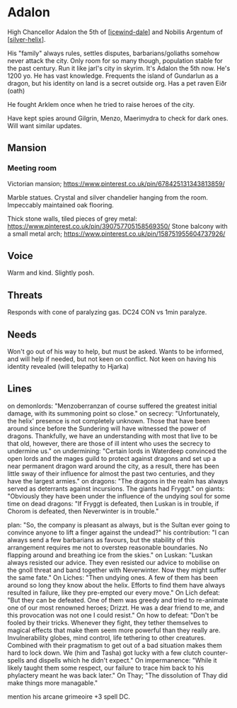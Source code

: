 # Adalon
High Chancellor Adalon the 5th of [[icewind-dale]] and Nobilis Argentum of [[silver-helix]].

His "family" always rules, settles disputes, barbarians/goliaths somehow never attack the city. Only room for so many though, population stable for the past century. Run it like jarl's city in skyrim.
It's Adalon the 5th now. He's 1200 yo. He has vast knowledge.
Frequents the island of Gundarlun  as a dragon, but his identity on land is a secret outside org.
Has a pet raven Eiðr (oath)

He fought Arklem once when he tried to raise heroes of the city.

Have kept spies around Gilgrin, Menzo, Maerimydra to check for dark ones.
Will want similar updates.

## Mansion
### Meeting room
Victorian mansion; https://www.pinterest.co.uk/pin/678425131343813859/

Marble statues. Crystal and silver chandelier hanging from the room. Impeccably maintained oak flooring.

Thick stone walls, tiled pieces of grey metal: https://www.pinterest.co.uk/pin/390757705158569350/
Stone balcony with a small metal arch; https://www.pinterest.co.uk/pin/158751955604737926/

## Voice
Warm and kind. Slightly posh.

## Threats
Responds with cone of paralyzing gas. DC24 CON vs 1min paralyze.

## Needs
Won't go out of his way to help, but must be asked.
Wants to be informed, and will help if needed, but not keen on conflict. Not keen on having his identity revealed (will telepathy to Hjarka)

## Lines
on demonlords: "Menzoberranzan of course suffered the greatest initial damage, with its summoning point so close."
on secrecy: "Unfortunately, the helix' presence is not completely unknown. Those that have been around since before the Sundering will have witnessed the power of dragons. Thankfully, we have an understanding with most that live to be that old, however, there are those of ill intent who uses the secrecy to undermine us."
on undermining: "Certain lords in Waterdeep convinced the open lords and the mages guild to protect against dragons and set up a near permanent dragon ward around the city, as a result, there has been little sway of their influence for almost the past two centuries, and they have the largest armies."
on dragons: "The dragons in the realm has always served as deterrants against incursions. The giants had Fryggt."
on giants: "Obviously they have been under the influence of the undying soul for some time
on dead dragons: "If Fryggt is defeated, then Luskan is in trouble, if Chorom is defeated, then Neverwinter is in trouble."

plan: "So, the company is pleasant as always, but is the Sultan ever going to convince anyone to lift a finger against the undead?"
his contribution: "I can always send a few barbarians as favours, but the stability of this arrangement requires me not to overstep reasonable boundaries. No flapping around and breathing ice from the skies."
on Luskan: "Luskan always resisted our advice. They even resisted our advice to mobilise on the gnoll threat and band together with Neverwinter. Now they might suffer the same fate."
On Liches: "Then undying ones. A few of them has been around so long they know about the helix. Efforts to find them have always resulted in failure, like they pre-empted our every move."
On Lich defeat: "But they can be defeated. One of them was greedy and tried to re-animate one of our most renowned heroes; Drizzt. He was a dear friend to me, and this provocation was not one I could resist."
On how to defeat: "Don't be fooled by their tricks. Whenever they fight, they tether themselves to magical effects that make them seem more powerful than they really are. Invulnerability globes, mind control, life tethering to other creatures. Combined with their pragmatism to get out of a bad situation makes them hard to lock down. We (him and Tasha) got lucky with a few clutch counter-spells and dispells which he didn't expect."
On impermanence: "While it likely taught them some respect, our failure to trace him back to his phylactery meant he was back later."
On Thay; "The dissolution of Thay did make things more managable."

mention his arcane grimeoire +3 spell DC.

[//begin]: # "Autogenerated link references for markdown compatibility"
[icewind-dale]: ../north/icewind-dale "Icewind Dale"
[silver-helix]: ../factions/silver-helix "Silver Helix"
[//end]: # "Autogenerated link references"
